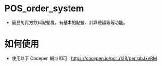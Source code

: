 # POS_order_system
- 簡易的賣方飲料點餐機，有基本的點餐、計算總額等等功能。

# 如何使用
- 使用以下 Codepen 網址即可：https://codepen.io/pchu128/pen/abJxvRM

